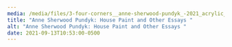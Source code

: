 ```yaml
---
media: /media/files/3-four-corners__anne-sherwood-pundyk_-2021_acrylic_latex_colored-pencil-and-stitching-on-unstretched-canvas_70-x-70-inches.jpg
title: "Anne Sherwood Pundyk: House Paint and Other Essays "
alt: "Anne Sherwood Pundyk: House Paint and Other Essays "
date: 2021-09-13T10:53:00-0500
---
```

